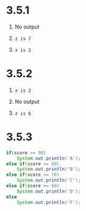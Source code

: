 # 3.5.1

1. No output

2. ```
   z is 7
   ```

3. ```
   x is 2
   ```

# 3.5.2

1. ```
   x is 2
   ```

2. No output

3. ```
   z is 6
   ```

# 3.5.3

```java
if(score >= 90)
	System.out.println('A');
else if(score >= 80)
    System.out.println('B');
else if(score >= 70)
    System.out.println('C');
else if(score >= 60)
    System.out.println('D');
else
    System.out.println('F');
```

